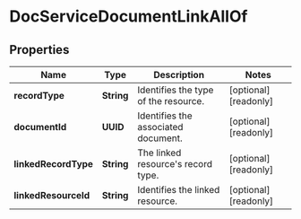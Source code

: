 

# DocServiceDocumentLinkAllOf


## Properties

| Name | Type | Description | Notes |
|------------ | ------------- | ------------- | -------------|
|**recordType** | **String** | Identifies the type of the resource. |  [optional] [readonly] |
|**documentId** | **UUID** | Identifies the associated document. |  [optional] [readonly] |
|**linkedRecordType** | **String** | The linked resource&#39;s record type. |  [optional] [readonly] |
|**linkedResourceId** | **String** | Identifies the linked resource. |  [optional] [readonly] |



